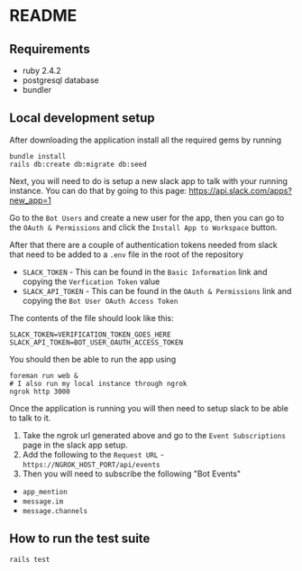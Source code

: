 # README

## Requirements

* ruby 2.4.2
* postgresql database
* bundler

## Local development setup

After downloading the application install all the required gems by running

```
bundle install
rails db:create db:migrate db:seed
```

Next, you will need to do is setup a new slack app to talk with your running instance.  You can do that by going to this page: https://api.slack.com/apps?new_app=1

Go to the `Bot Users` and create a new user for the app, then you can go to the `OAuth & Permissions` and click the `Install App to Workspace` button.

After that there are a couple of authentication tokens needed from slack that need to be added to a `.env` file in the root of the repository

* `SLACK_TOKEN` - This can be found in the `Basic Information` link and copying the `Verfication Token` value
* `SLACK_API_TOKEN` - This can be found in the `OAuth & Permissions` link and copying the `Bot User OAuth Access Token`

The contents of the file should look like this:

```
SLACK_TOKEN=VERIFICATION_TOKEN_GOES_HERE
SLACK_API_TOKEN=BOT_USER_OAUTH_ACCESS_TOKEN
```

You should then be able to run the app using

```
foreman run web &
# I also run my local instance through ngrok
ngrok http 3000
```

Once the application is running you will then need to setup slack to be able to talk to it.  
1. Take the ngrok url generated above and go to the `Event Subscriptions` page in the slack app setup.  
2. Add the following to the `Request URL` - `https://NGROK_HOST_PORT/api/events`
3. Then you will need to subscribe the following "Bot Events"
  * `app_mention`
  * `message.im`
  * `message.channels`



## How to run the test suite

```
rails test
```
